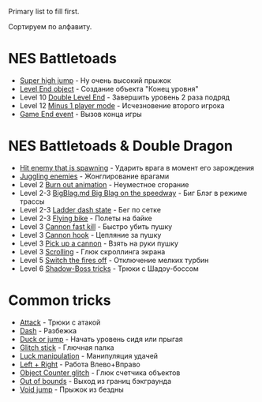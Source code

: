 Primary list to fill first.

Сортируем по алфавиту.

# NES Battletoads

 * [Super high jump](SuperGlitchJump.md) - Ну очень высокий прыжок
 * [Level End object](LevelEnd.md) - Создание объекта "Конец уровня"
 * Level 10 [Double Level End](TwiceLevelEnd.md) - Завершить уровень 2 раза подряд
 * Level 12 [Minus 1 player mode](MinusPlayer.md) - Исчезновение второго игрока
 * [Game End event](GameEnd.md) - Вызов конца игры

# NES Battletoads & Double Dragon

 * [Hit enemy that is spawning](HitSpawningEnemy.md) - Ударить врага в момент его зарождения
 * [Juggling enemies](JugglingEnemies.md) - Жонглирование врагами
 * Level 2 [Burn out animation](BurnOutAnimation.md) - Неуместное сгорание
 * Level 2-3 [BigBlag.md Big Blag on the speedway]() - Биг Блэг в режиме трассы
 * Level 2-3 [Ladder dash state](LadderDash.md) - Бег по сетке
 * Level 2-3 [Flying bike](FlyingBike.md) - Полеты на байке
 * Level 3 [Cannon fast kill](CannonFastKill.md) - Быстро убить пушку
 * Level 3 [Cannon hook](CannonHook.md) - Цепляние за пушку
 * Level 3 [Pick up a cannon](CannonPickUp.md) - Взять на руки пушку
 * Level 3 [Scrolling](Scrolling.md) - Глюк скроллинга экрана
 * Level 5 [Switch the fires off](StopFires.md) - Отключение мелких турбин
 * Level 6 [Shadow-Boss tricks](ShadowBoss.md) - Трюки с Шадоу-боссом

# Common tricks

 * [Attack](Attack.md) - Трюки с атакой
 * [Dash](Dash.md) - Разбежка
 * [Duck or jump](DuckJump.md) - Начать уровень сидя или прыгая
 * [Glitch stick](GlitchStick.md) - Глючная палка
 * [Luck manipulation](LuckManipulation.md) - Манипуляция удачей
 * [Left + Right](LeftRight.md) - Работа Влево+Вправо
 * [Object Counter glitch](ObjectCounter.md) - Глюк счетчика объектов
 * [Out of bounds](OutOfBounds.md) - Выход из границ бэкграунда
 * [Void jump](VoidJump.md) - Прыжок из бездны
